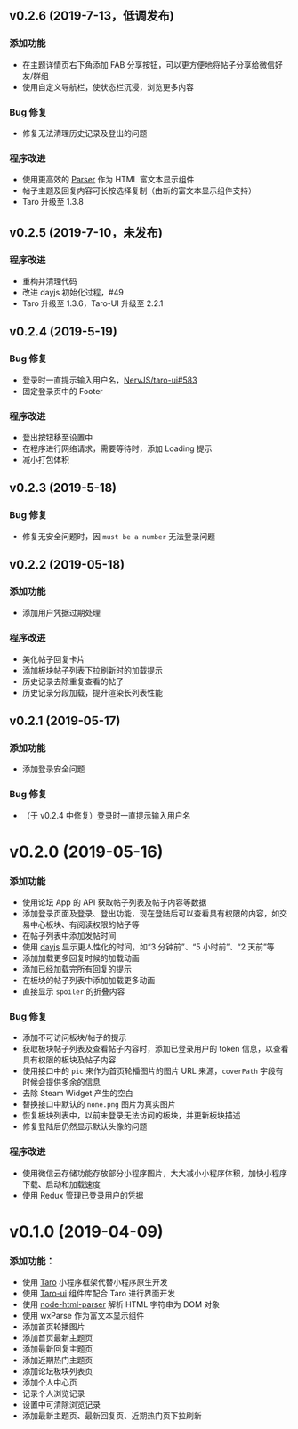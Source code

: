 ## v0.2.6 (2019-7-13，低调发布)

### 添加功能

- 在主题详情页右下角添加 FAB 分享按钮，可以更方便地将帖子分享给微信好友/群组
- 使用自定义导航栏，使状态栏沉浸，浏览更多内容

### Bug 修复

- 修复无法清理历史记录及登出的问题

### 程序改进

- 使用更高效的 [Parser](https://github.com/jin-yufeng/Parser) 作为 HTML 富文本显示组件
- 帖子主题及回复内容可长按选择复制（由新的富文本显示组件支持）
- Taro 升级至 1.3.8

## v0.2.5 (2019-7-10，未发布)

### 程序改进

- 重构并清理代码
- 改进 dayjs 初始化过程，#49
- Taro 升级至 1.3.6，Taro-UI 升级至 2.2.1

## v0.2.4 (2019-5-19)

### Bug 修复

- 登录时一直提示输入用户名，[NervJS/taro-ui#583](https://github.com/NervJS/taro-ui/issues/583)
- 固定登录页中的 Footer

### 程序改进

- 登出按钮移至设置中
- 在程序进行网络请求，需要等待时，添加 Loading 提示
- 减小打包体积

## v0.2.3 (2019-5-18)

### Bug 修复

- 修复无安全问题时，因 `must be a number` 无法登录问题

## v0.2.2 (2019-05-18)

### 添加功能

- 添加用户凭据过期处理

### 程序改进

- 美化帖子回复卡片
- 添加板块帖子列表下拉刷新时的加载提示
- 历史记录去除重复查看的帖子
- 历史记录分段加载，提升渲染长列表性能

## v0.2.1 (2019-05-17)

### 添加功能

- 添加登录安全问题

### Bug 修复

- （于 v0.2.4 中修复）登录时一直提示输入用户名

# v0.2.0 (2019-05-16)

### 添加功能

- 使用论坛 App 的 API 获取帖子列表及帖子内容等数据
- 添加登录页面及登录、登出功能，现在登陆后可以查看具有权限的内容，如交易中心板块、有阅读权限的帖子等
- 在帖子列表中添加发帖时间
- 使用 [dayjs](https://github.com/iamkun/dayjs) 显示更人性化的时间，如“3 分钟前”、“5 小时前”、“2 天前”等
- 添加加载更多回复时候的加载动画
- 添加已经加载完所有回复的提示
- 在板块的帖子列表中添加加载更多动画
- 直接显示 `spoiler` 的折叠内容

### Bug 修复

- 添加不可访问板块/帖子的提示
- 获取板块帖子列表及查看帖子内容时，添加已登录用户的 token 信息，以查看具有权限的板块及帖子内容
- 使用接口中的 `pic` 来作为首页轮播图片的图片 URL 来源，`coverPath` 字段有时候会提供多余的信息
- 去除 Steam Widget 产生的空白
- 替换接口中默认的 `none.png` 图片为真实图片
- 恢复板块列表中，以前未登录无法访问的板块，并更新板块描述
- 修复登陆后仍然显示默认头像的问题

### 程序改进

- 使用微信云存储功能存放部分小程序图片，大大减小小程序体积，加快小程序下载、启动和加载速度
- 使用 Redux 管理已登录用户的凭据

# v0.1.0 (2019-04-09)

### 添加功能：

- 使用 [Taro](https://github.com/NervJS/taro) 小程序框架代替小程序原生开发
- 使用 [Taro-ui](https://github.com/NervJS/taro-ui) 组件库配合 Taro 进行界面开发
- 使用 [node-html-parser](https://github.com/taoqf/node-html-parser) 解析 HTML 字符串为 DOM 对象
- 使用 wxParse 作为富文本显示组件
- 添加首页轮播图片
- 添加首页最新主题页
- 添加最新回复主题页
- 添加近期热门主题页
- 添加论坛板块列表页
- 添加个人中心页
- 记录个人浏览记录
- 设置中可清除浏览记录
- 添加最新主题页、最新回复页、近期热门页下拉刷新
